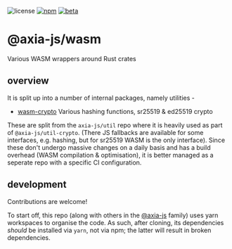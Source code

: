 ![license](https://img.shields.io/badge/License-Apache%202.0-blue?logo=apache&style=flat-square)
[![npm](https://img.shields.io/npm/v/@axia-js/wasm-crypto?logo=npm&style=flat-square)](https://www.npmjs.com/package/@axia-js/wasm-crypto)
[![beta](https://img.shields.io/npm/v/@axia-js/wasm-crypto/beta?label=beta&logo=npm&&style=flat-square)](https://www.npmjs.com/package/@axia-js/wasm-crypto)

# @axia-js/wasm

Various WASM wrappers around Rust crates

## overview

It is split up into a number of internal packages, namely utilities -

- [wasm-crypto](packages/wasm-crypto/) Various hashing functions, sr25519 & ed25519 crypto

These are split from the `axia-js/util` repo where it is heavily used as part of `@axia-js/util-crypto`. (There JS fallbacks are available for some interfaces, e.g. hashing, but for sr25519 WASM is the only interface). Since these don't undergo massive changes on a daily basis and has a build overhead (WASM compilation & optimisation), it is better managed as a seperate repo with a specific CI configuration.

## development

Contributions are welcome!

To start off, this repo (along with others in the [@axia-js](https://github.com/axia-js/) family) uses yarn workspaces to organise the code. As such, after cloning, its dependencies _should_ be installed via `yarn`, not via npm; the latter will result in broken dependencies.
